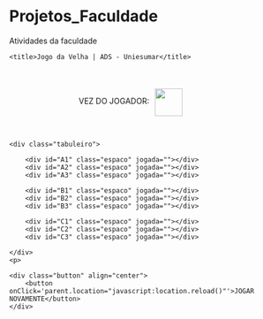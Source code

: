 # Projetos_Faculdade
Atividades da faculdade
<!DOCTYPE html>
<html>
<head>

	<title>Jogo da Velha | ADS - Uniesumar</title>


<style type="text/css">

	#mostrador {
		margin: auto;
		margin-top: 50px;
		width: 252px;
		height: 80px;
	}

	.espaco {
		width: 80px;
		height: 70px;
		border: 2px solid #000;
		float: left;
		text-align: center;
		padding-top:20px;
	}

	.tabuleiro {
		width: 252px;
		height: 252px;
		margin: auto;;

	}

</style>

</head>
<body>
	<div id="mostrador">
		<p style="float: left; margin-right: 10px;">VEZ DO JOGADOR:</p>
		<img src="" border="0" height="50">
	</div>

	<div class="tabuleiro">

		<div id="A1" class="espaco" jogada=""></div>
		<div id="A2" class="espaco" jogada=""></div>
		<div id="A3" class="espaco" jogada=""></div>
		
		<div id="B1" class="espaco" jogada=""></div>
		<div id="B2" class="espaco" jogada=""></div>
		<div id="B3" class="espaco" jogada=""></div>
		
		<div id="C1" class="espaco" jogada=""></div>
		<div id="C2" class="espaco" jogada=""></div>
		<div id="C3" class="espaco" jogada=""></div>

	</div>
	<p>

	<div class="button" align="center">
		<button onClick='parent.location="javascript:location.reload()"'>JOGAR NOVAMENTE</button>
	</div>

<script type="text/javascript">
	const jogador1 = "X";
const jogador2 = "O";
var vezJogador = jogador1;
var fimJogo = false;


atualizaMostrador();
jogando();


async function atualizaMostrador() {

	if (fimJogo) {return;}
	await retardo(500);

	if (vezJogador == jogador1) {
		var jogador = document.querySelectorAll("div#mostrador img") [0];
		jogador.setAttribute("src", "jogadorX.png");
	} else {
		var jogador = document.querySelectorAll("div#mostrador img") [0];
		jogador.setAttribute("src", "jogadorO.png");
	}
}

function jogando() {

	var espacos = document.getElementsByClassName("espaco");
	for (var i = 0; i < espacos.length; i++) {
		espacos[i].addEventListener("click", function() {
			if (fimJogo) {return;}

			if(this.getElementsByTagName("img").length == 0) {
				if (vezJogador == jogador1) {
					this.innerHTML = "<img src='jogadorX.png' border='0' height='50'>";
					this.setAttribute("jogada", jogador1);
					vezJogador = jogador2;
				} else {
					this.innerHTML = "<img src='jogadorO.png' border='0' height='50'>";
					this.setAttribute("jogada", jogador2);
					vezJogador = jogador1;
				}
				atualizaMostrador();
				identificavencedor();
			}
		});
	}

}

async function identificavencedor() {
	var A1 = document.getElementById("A1").getAttribute("jogada");
	var A2 = document.getElementById("A2").getAttribute("jogada");
	var A3 = document.getElementById("A3").getAttribute("jogada");

	var B1 = document.getElementById("B1").getAttribute("jogada");
	var B2 = document.getElementById("B2").getAttribute("jogada");
	var B3 = document.getElementById("B3").getAttribute("jogada");

	var C1 = document.getElementById("C1").getAttribute("jogada");
	var C2 = document.getElementById("C2").getAttribute("jogada");
	var C3 = document.getElementById("C3").getAttribute("jogada");

	var vencedor = "";

	if ((A1 == B1 && A1 == C1 && A1 !="") || (A1 == A2 && A1 == A3 && A1 !="") || (A1 == B2 && A1 == C3 && A1 != "")) {
		vencedor = A1
	} else if ((B2 == B1 && B2 == B3 && B2 !="") || (B2 == A2 && B2 == C2 && B2 !="")|| (B2 == A3 && B2 == C1 && B2 !="")){ 
	  	vencedor = B2
	} else if ((C3 == C2 && C3 == C1 && C3 !="") || (C3 = A3 && C3 == B3 && C3 !="")) {
		vencedor = C3
	}
if (vencedor != "") {
	fimJogo = true;

	await retardo(100);
	alert("O ganhador foi o: '" + vencedor + "'");
} 

}

function retardo (ms) {
	return new Promise (resolve => setTimeout (resolve, ms));
}
	
</script>
</body>
</html>
